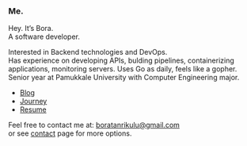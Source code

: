 ### Me.

Hey. It’s Bora.  
A software developer.  

Interested in Backend technologies and DevOps.  
Has experience on developing APIs, bulding pipelines, containerizing  
applications, monitoring servers. Uses Go as daily, feels like a gopher.  
Senior year at Pamukkale University with Computer Engineering major.

- [Blog](https://bora.sh/blog)
- [Journey](https://bora.sh/journey)
- [Resume](https://bora.sh/resume.pdf)

Feel free to contact me at: [boratanrikulu@gmail.com](mailto:boratanrikulu@gmail.com)  
or see [contact](https://bora.sh/contact) page for more options.
